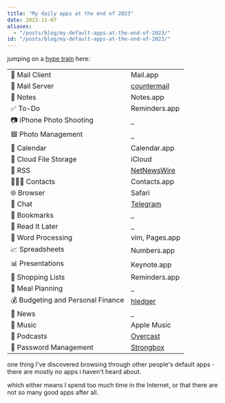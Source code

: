 ```yaml
---
title: "My daily apps at the end of 2023"
date: 2023-11-07
aliases:
  - "/posts/blog/my-default-apps-at-the-end-of-2023/"
id: "/posts/blog/my-default-apps-at-the-end-of-2023/"
---
```


jumping on a [hype train](https://defaults.rknight.me) here:

|                                   |                                        |
| --------------------------------- | -------------------------------------- |
| 📨 Mail Client                    | Mail.app                               |
| 📮 Mail Server                    | [countermail](https://countermail.com) |
| 📝 Notes                          | Notes.app                              |
| ✅ To-Do                          | Reminders.app                          |
| 📷 iPhone Photo Shooting          | \_                                     |
| 🟦 Photo Management               | \_                                     |
| 📆 Calendar                       | Calendar.app                           |
| 📁 Cloud File Storage             | iCloud                                 |
| 📖 RSS                            | [NetNewsWire](https://netnewswire.com) |
| 🙍🏻‍♂️ Contacts                       | Contacts.app                           |
| 🌐 Browser                        | Safari                                 |
| 💬 Chat                           | [Telegram](https://telegram.org)       |
| 🔖 Bookmarks                      | \_                                     |
| 📑 Read It Later                  | \_                                     |
| 📜 Word Processing                | vim, Pages.app                         |
| 📈 Spreadsheets                   | Numbers.app                            |
| 📊 Presentations                  | Keynote.app                            |
| 🛒 Shopping Lists                 | Reminders.app                          |
| 🍴 Meal Planning                  | \_                                     |
| 💰 Budgeting and Personal Finance | [hledger](https://hledger.org)         |
| 📰 News                           | \_                                     |
| 🎵 Music                          | Apple Music                            |
| 🎤 Podcasts                       | [Overcast](https://overcast.fm)        |
| 🔐 Password Management            | [Strongbox](https://strongboxsafe.com) |

one thing I've discovered browsing through other people's default apps - there are mostly no apps i haven't heard about.

which either means I spend too much time in the Internet, or that there are not so many good apps after all.

